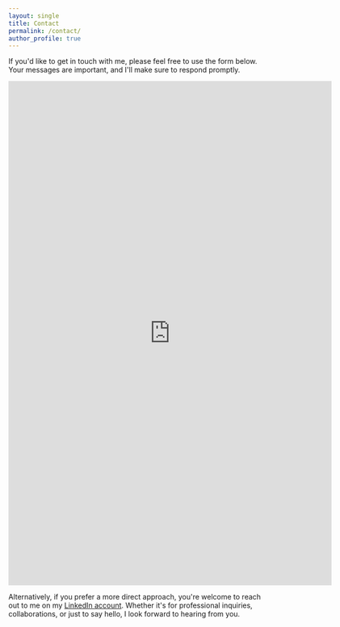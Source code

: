 ```yaml
---
layout: single
title: Contact
permalink: /contact/
author_profile: true
---
```

If you'd like to get in touch with me, please feel free to use the form below. Your messages are important, and I'll make sure to respond promptly.


<iframe src="https://docs.google.com/forms/d/e/1FAIpQLSe7WiWrIuz0OLGbnR8dCsFV72mxderFeUpgTJII3TKaunQCxw/viewform?embedded=true" width="640" height="1000" frameborder="0" marginheight="0" marginwidth="0">Loading…</iframe>


Alternatively, if you prefer a more direct approach, you're welcome to reach out to me on my [LinkedIn account](https://www.linkedin.com/in/paspring/). Whether it's for professional inquiries, collaborations, or just to say hello, I look forward to hearing from you.
